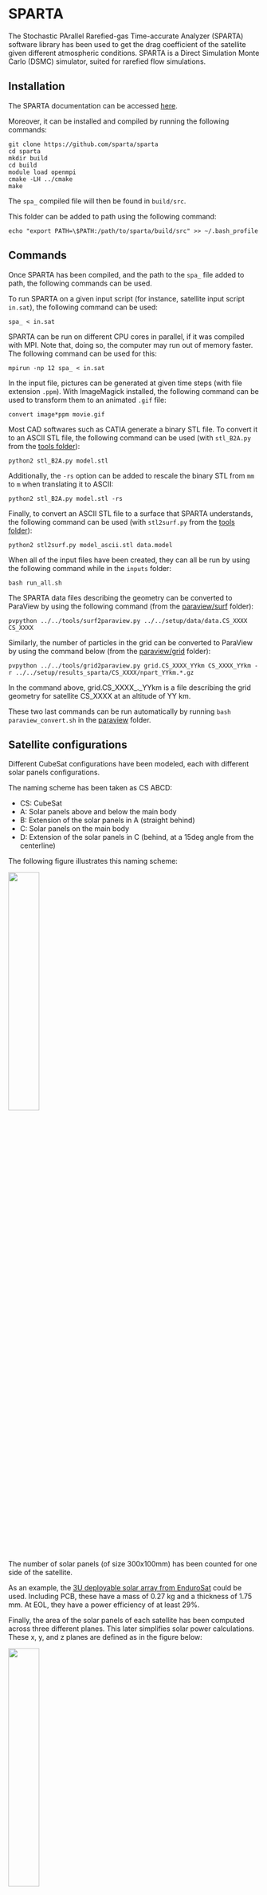 # SPARTA

The Stochastic PArallel Rarefied-gas Time-accurate Analyzer (SPARTA) software library has been used to get the drag coefficient of the satellite given different atmospheric conditions. SPARTA is a Direct Simulation Monte Carlo (DSMC) simulator, suited for rarefied flow simulations.

## Installation
The SPARTA documentation can be accessed [here](https://sparta.github.io/).

Moreover, it can be installed and compiled by running the following commands:
```
git clone https://github.com/sparta/sparta
cd sparta
mkdir build
cd build
module load openmpi
cmake -LH ../cmake
make
```
The `spa_` compiled file will then be found in `build/src`.

This folder can be added to path using the following command:
```
echo "export PATH=\$PATH:/path/to/sparta/build/src" >> ~/.bash_profile
```

## Commands

Once SPARTA has been compiled, and the path to the `spa_` file added to path, the following commands can be used.

To run SPARTA on a given input script (for instance, satellite input script `in.sat`), the following command can be used:
```
spa_ < in.sat
```

SPARTA can be run on different CPU cores in parallel, if it was compiled with MPI.
Note that, doing so, the computer may run out of memory faster.
The following command can be used for this:
```
mpirun -np 12 spa_ < in.sat
```

In the input file, pictures can be generated at given time steps (with file extension `.ppm`).
With ImageMagick installed, the following command can be used to transform them to an animated `.gif` file:
```
convert image*ppm movie.gif
```

Most CAD softwares such as CATIA generate a binary STL file. To convert it to an ASCII STL file, the following command can be used (with `stl_B2A.py` from the [tools folder](tools)):
```
python2 stl_B2A.py model.stl
```
Additionally, the `-rs` option can be added to rescale the binary STL from `mm` to `m` when translating it to ASCII:
```
python2 stl_B2A.py model.stl -rs
```

Finally, to convert an ASCII STL file to a surface that SPARTA understands, the following command can be used (with `stl2surf.py` from the [tools folder](tools)):
```
python2 stl2surf.py model_ascii.stl data.model
```

When all of the input files have been created, they can all be run by using the following command while in the `inputs` folder:
```
bash run_all.sh
```

The SPARTA data files describing the geometry can be converted to ParaView by using the following command (from the [paraview/surf](paraview/surf) folder):
```
pvpython ../../tools/surf2paraview.py ../../setup/data/data.CS_XXXX CS_XXXX
```

Similarly, the number of particles in the grid can be converted to ParaView by using the command below (from the [paraview/grid](paraview/grid) folder):
```
pvpython ../../tools/grid2paraview.py grid.CS_XXXX_YYkm CS_XXXX_YYkm -r ../../setup/results_sparta/CS_XXXX/npart_YYkm.*.gz
```
In the command above, grid.CS_XXXX_._YYkm is a file describing the grid geometry for satellite CS_XXXX at an altitude of YY km.

These two last commands can be run automatically by running `bash paraview_convert.sh` in the [paraview](paraview) folder.

## Satellite configurations

Different CubeSat configurations have been modeled, each with different solar panels configurations.

The naming scheme has been taken as CS ABCD:
 * CS: CubeSat
 * A: Solar panels above and below the main body
 * B: Extension of the solar panels in A (straight behind)
 * C: Solar panels on the main body
 * D: Extension of the solar panels in C (behind, at a 15deg angle from the centerline)

The following figure illustrates this naming scheme:

<img src="CS/naming.png" width="35%">

The number of solar panels (of size 300x100mm) has been counted for one side of the satellite. 

As an example, the [3U deployable solar array from EnduroSat](https://www.endurosat.com/cubesat-store/cubesat-solar-panels/3u-single-deployable-solar-array) could be used.
Including PCB, these have a mass of 0.27 kg and a thickness of 1.75 mm. At EOL, they have a power efficiency of at least 29%.

Finally, the area of the solar panels of each satellite has been computed across three different planes. This later simplifies solar power calculations.
These x, y, and z planes are defined as in the figure below:

<img src="CS/planes.png" width="35%">

| Satellite name | # of solar panels (x2) | Reference length [m] | Reference surface area [m2] | SA x-area [m2] | SA y-area [m2] | SA z-area [m2] | Illustration                           |
|----------------|------------------------|----------------------|-----------------------------|----------------|----------------|----------------|----------------------------------------|
| CS 0020        | 2                      | 0.3                  | 0.01                        | 0              | 0.042426       | 0.042426       | <img src="CS/CS_0020.png" width="85%"> |
| CS 1020        | 4                      | 0.341421             | 0.0104                      | 0              | 0.102426       | 0.042426       | <img src="CS/CS_1020.png" width="85%"> |
| CS 0021        | 4                      | 0.589778             | 0.041058285                 | 0.031058       | 0.083343       | 0.083343       | <img src="CS/CS_0021.png" width="85%"> |
| CS 2020        | 6                      | 0.541421             | 0.0108                      | 0              | 0.162426       | 0.042426       | <img src="CS/CS_2020.png" width="85%"> |
| CS 1021        | 6                      | 0.589778             | 0.041458285                 | 0.031058       | 0.143343       | 0.083343       | <img src="CS/CS_1021.png" width="85%"> |
| CS 3020        | 8                      | 0.741421             | 0.0112                      | 0              | 0.222426       | 0.042426       | <img src="CS/CS_3020.png" width="85%"> |
| CS 2021        | 8                      | 0.589778             | 0.041858285                 | 0.031058       | 0.203343       | 0.083343       | <img src="CS/CS_2021.png" width="85%"> |
| CS 2120        | 10                     | 0.6                  | 0.0108                      | 0              | 0.282426       | 0.042426       | <img src="CS/CS_2120.png" width="85%"> |
| CS 3021        | 10                     | 0.741421             | 0.042258285                 | 0.031058       | 0.263343       | 0.083343       | <img src="CS/CS_3021.png" width="85%"> |

## Conditions

The conditions in which the simulation has been made have been varied, as to gather different drag values, for interpolation later on.

First, the orbital altitudes have been varied between 85 km and 150 km.
This leads to the following parameters:

| Altitude [km] | Velocity [m/s] | Density [kg/m3]             | Dynamic pressure [Pa] | Temperature [K]     | Pressure [Pa]               | Mixture [mol/mol]                                     |
|---------------|----------------|-----------------------------|-----------------------|---------------------|-----------------------------|-------------------------------------------------------|
| 85            | 3510.90        | 1.27915E-06 (σ=5.54578E-07) | 7.88373E+00           | 140.264 (σ=10.3875) | 3.47635E-02 (σ=1.65223E-02) | 95.298% CO2, 1.909% N2, 1.960% Ar, 0.422% CO, 0.250% O, 0.162% O2 <br> (σ=1.199% CO2, 0.293% N2, 0.303% Ar, 0.376% CO, 0.232% O, 0.039% O2) |
| 115           | 3495.84        | 2.21588E-08 (σ=1.45383E-08) | 1.35400E-01           | 114.185 (σ=9.53312) | 4.84327E-04 (σ=3.18527E-04) | 87.489% CO2, 4.340% N2, 4.041% Ar, 2.341% CO, 1.409% O, 0.380% O2 <br> (σ=6.234% CO2, 1.968% N2, 1.308% Ar, 1.931% CO, 1.018% O, 0.180% O2) |
| 150           | 3475.51        | 1.94535e-10 (σ=8.33132e-11) | 1.17491E-03           | 172.404 (σ=23.5187) | 7.27188E-06 (σ=3.21932E-06) | 65.826% CO2, 11.923% N2, 4.910% Ar, 7.796% CO, 8.533% O, 1.012% O2  <br> (σ=13.260% CO2, 4.501% N2, 0.592% Ar, 3.837% CO, 4.956% O, 0.198% O2) |

These values have been gathered by running the `run_atmo_study` in [feasible_altitudes.py](../MCD/feasible_altitudes.py).
As can be seen in the code, they are atmospheric values that are averaged for a satellite that flies in a circular orbit inclined at 45deg for 2 Martian years.

## Input files
The script [comp_inputs.py](setup/comp_inputs.py) has then been used to generate the relevant input files for the SPARTA simulations.

These input files have been made for each satellite, for each of the satellite configurations.

These can be found in the [inputs](setup/inputs), and are of the format `in.*`.

It is worth noting that grid size has been capped to a maximum of (10, 10, 10), to avoid having the grid size too big compared to the geometry (satellite) size.

Additionally, the `f_num` parameter has been tuned to ensure that enough simulated particles are present. At h=85km, `f_num` has been increased by a factor of 100. It has been decreased by a factor of 1E3 at h=115km, and decreased by a factor of 1E7 for h=150km.

Note that all SPARTA simulations assume that the satellite accommodation coefficient is based on the adsorption of atomic oxygen (as in [this paper](https://doi.org/10.2514/1.49330)).

## Results

Running SPARTA for the different altitudes, the force in each direction has been saved in `.gz` files in the [results folder](results).

Then, [analyse_results.py](analyse_results.py) has been used to compute the drag force from all of the simulations.

At each altitude, the dynamic pressure (in Pa) has been computed as follows:

<img src="https://render.githubusercontent.com/render/math?math=q%20=%20\frac{1}{2}%20\cdot%20\rho%20\cdot%20V^2">

For each satellite configuration, the reference surface `S` has been taken as the frontal area of the CubeSat.
Values for these reference surface area can be found in the table of [this section](#satellite-configurations).

The drag coefficients have then been computed at each altitude by using the following equation:

<img src="https://render.githubusercontent.com/render/math?math=C_D%20=%20\frac{D}{q%20\cdot%20S}=100%20\cdot%20\frac{D}{q}">

Later on, when using these drag coefficients, the same reference surface must be used.

This leads to the drag coefficients of the table below, with the Knudsen numbers included as well:

| Satellite name | Altitude [km] | Knudsen number [-] | Drag [N]    | Drag coefficient [-] |
|----------------|---------------|--------------------|-------------|----------------------|
| CS 0020        | 85            | 1.842E-01          | 4.845E-01   | 2.91898              |
| CS 0020        | 115           | 3.555E-01          | 2.450E-01   | 2.92598              |
| CS 0020        | 150           | 1.491E+03          | 5.269E-05   | 2.86794              |
| CS 1020        | 85            | 9.370E-02          | 7.845E-01   | 4.54414              |
| CS 1020        | 115           | 1.808E-01          | 4.545E-01   | 5.21927              |
| CS 1020        | 150           | 7.583E+02          | 1.326E-04   | 6.93935              |
| CS 0021        | 85            | 1.619E-01          | 6.884E-01   | 1.01005              |
| CS 0021        | 115           | 3.124E-01          | 3.529E-01   | 1.02643              |
| CS 0021        | 150           | 1.310E+03          | 6.439E-05   | 0.85362              |
| CS 2020        | 85            | 9.370E-02          | 9.501E-01   | 5.29961              |
| CS 2020        | 115           | 1.808E-01          | 5.365E-01   | 5.93222              |
| CS 2020        | 150           | 7.583E+02          | 1.426E-04   | 7.18779              |
| CS 1021        | 85            | 1.021E-01          | 8.913E-01   | 1.29512              |
| CS 1021        | 115           | 1.970E-01          | 4.594E-01   | 1.32335              |
| CS 1021        | 150           | 8.260E+02          | 7.674E-05   | 1.00754              |
| CS 3020        | 85            | 9.370E-02          | 1.169E+00   | 6.28985              |
| CS 3020        | 115           | 1.808E-01          | 6.493E-01   | 6.92407              |
| CS 3020        | 150           | 7.583E+02          | 1.548E-04   | 7.52191              |
| CS 2021        | 85            | 9.210E-02          | 1.095E+00   | 1.57640              |
| CS 2021        | 115           | 1.778E-01          | 5.884E-01   | 1.67884              |
| CS 2021        | 150           | 7.453E+02          | 9.557E-05   | 1.24272              |
| CS 2120        | 85            | 7.453E-02          | 1.081E+00   | 6.02714              |
| CS 2120        | 115           | 1.438E-01          | 5.604E-01   | 6.19718              |
| CS 2120        | 150           | 6.032E+02          | 8.909E-05   | 4.49018              |
| CS 3021        | 85            | 7.453E-02          | 1.368E+00   | 1.95032              |
| CS 3021        | 115           | 1.438E-01          | 7.566E-01   | 2.13827              |
| CS 3021        | 150           | 6.032E+02          | 1.670E-04   | 2.15149              |